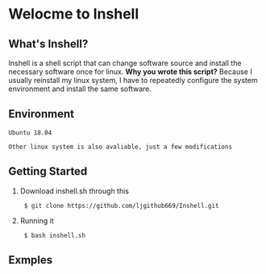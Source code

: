  # Welocme to Inshell
 
 ## What's Inshell?
 Inshell is a shell script that can change software source and install the necessary software once for linux. 
 **Why you wrote this script?**
     Because I usually reinstall my linux system,
     I have to repeatedly configure the system environment and install the same software.

## Environment
    Ubuntu 18.04

    Other linux system is also avaliable, just a few modifications

## Getting Started

1. Download inshell.sh through this

        $ git clone https://github.com/ljgithub669/Inshell.git

2. Running it

        $ bash inshell.sh

## Exmples





    

